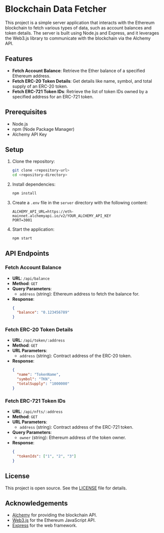 # Blockchain Data Fetcher

This project is a simple server application that interacts with the Ethereum blockchain to fetch various types of data, such as account balances and token details. The server is built using Node.js and Express, and it leverages the Web3.js library to communicate with the blockchain via the Alchemy API.

## Features

- **Fetch Account Balance**: Retrieve the Ether balance of a specified Ethereum address.
- **Fetch ERC-20 Token Details**: Get details like name, symbol, and total supply of an ERC-20 token.
- **Fetch ERC-721 Token IDs**: Retrieve the list of token IDs owned by a specified address for an ERC-721 token.

## Prerequisites

- Node.js
- npm (Node Package Manager)
- Alchemy API Key

## Setup

1. Clone the repository:
   ```sh
   git clone <repository-url>
   cd <repository-directory>
   ```

2. Install dependencies:
   ```sh
   npm install
   ```

3. Create a `.env` file in the `server` directory with the following content:
   ```env
   ALCHEMY_API_URL=https://eth-mainnet.alchemyapi.io/v2/YOUR_ALCHEMY_API_KEY
   PORT=3001
   ```

4. Start the application:
   ```sh
   npm start
   ```

## API Endpoints

### Fetch Account Balance

- **URL**: `/api/balance`
- **Method**: `GET`
- **Query Parameters**: 
  - `address` (string): Ethereum address to fetch the balance for.
- **Response**:
  ```json
  {
    "balance": "0.123456789"
  }
  ```

### Fetch ERC-20 Token Details

- **URL**: `/api/token/:address`
- **Method**: `GET`
- **URL Parameters**: 
  - `address` (string): Contract address of the ERC-20 token.
- **Response**:
  ```json
  {
    "name": "TokenName",
    "symbol": "TKN",
    "totalSupply": "1000000"
  }
  ```

### Fetch ERC-721 Token IDs

- **URL**: `/api/nfts/:address`
- **Method**: `GET`
- **URL Parameters**: 
  - `address` (string): Contract address of the ERC-721 token.
- **Query Parameters**: 
  - `owner` (string): Ethereum address of the token owner.
- **Response**:
  ```json
  {
    "tokenIds": ["1", "2", "3"]
  }
  ```

## License

This project is open source. See the [LICENSE](LICENSE) file for details.

## Acknowledgements

- [Alchemy](https://www.alchemy.com/) for providing the blockchain API.
- [Web3.js](https://github.com/ChainSafe/web3.js) for the Ethereum JavaScript API.
- [Express](https://expressjs.com/) for the web framework.
